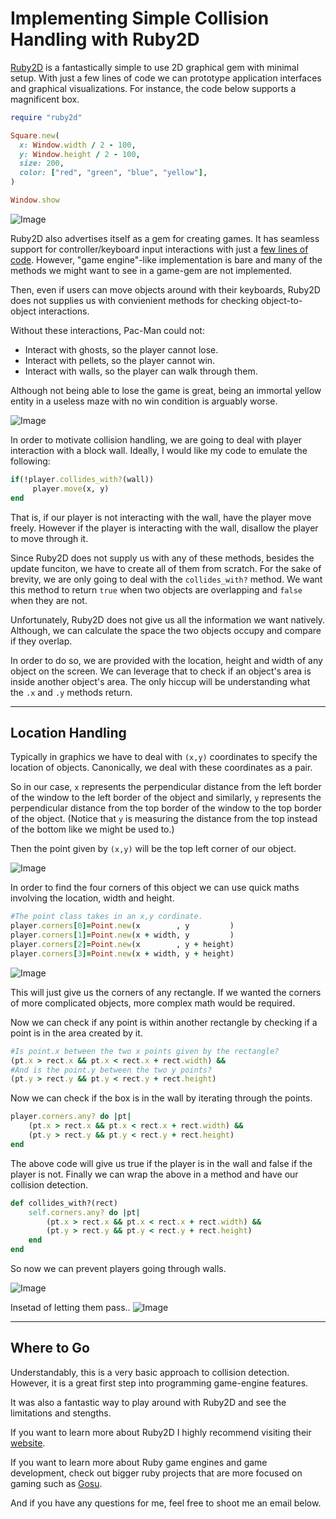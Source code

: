 # Implementing Simple Collision Handling with Ruby2D

[Ruby2D](https://www.ruby2d.com) is a fantastically simple to use 2D graphical gem with minimal setup. With just a few lines of code we can prototype application interfaces and graphical visualizations. For instance, the code below supports a magnificent box.

```ruby
require "ruby2d"

Square.new(
  x: Window.width / 2 - 100,
  y: Window.height / 2 - 100,
  size: 200,
  color: ["red", "green", "blue", "yellow"],
)

Window.show
```

![Image](../images/2019-9-8/simple_box.png)

Ruby2D also advertises itself as a gem for creating games. It has seamless support for controller/keyboard input interactions with just a [few lines of code](http://www.ruby2d.com/learn/input/). However, "game engine"-like implementation is bare and many of the methods we might want to see in a game-gem are not implemented.

Then, even if users can move objects around with their keyboards, Ruby2D does not supplies us with convienient methods for checking object-to-object interactions.

Without these interactions, Pac-Man could not:

- Interact with ghosts, so the player cannot lose.
- Interact with pellets, so the player cannot win.
- Interact with walls, so the player can walk through them.

Although not being able to lose the game is great, being an immortal yellow entity in a useless maze with no win condition is arguably worse.

![Image](../images/2019-9-8/wakawaka.png)

In order to motivate collision handling, we are going to deal with player interaction with a block wall. Ideally, I would like my code to emulate the following:

```rb
if(!player.collides_with?(wall))
     player.move(x, y)
end
```

That is, if our player is not interacting with the wall, have the player move freely. However if the player is interacting with the wall, disallow the player to move through it.

Since Ruby2D does not supply us with any of these methods, besides the update funciton, we have to create all of them from scratch. For the sake of brevity, we are only going to deal with the `collides_with?` method. We want this method to return `true` when two objects are overlapping and `false` when they are not.

Unfortunately, Ruby2D does not give us all the information we want natively. Although, we can calculate the space the two objects occupy and compare if they overlap.

In order to do so, we are provided with the location, height and width of any object on the screen. We can leverage that to check if an object's area is inside another object's area. The only hiccup will be understanding what the `.x` and `.y` methods return.

---

## Location Handling

Typically in graphics we have to deal with `(x,y)` coordinates to specify the location of objects. Canonically, we deal with these coordinates as a pair.

So in our case, `x` represents the perpendicular distance from the left border of the window to the left border of the object and similarly, `y` represents the perpendicular distance from the top border of the window to the top border of the object. (Notice that `y` is measuring the distance from the top instead of the bottom like we might be used to.)

Then the point given by `(x,y)` will be the top left corner of our object.

![Image](../images/2019-9-8/pixel_perfect.png)

In order to find the four corners of this object we can use quick maths involving the location, width and height.

```rb
#The point class takes in an x,y cordinate.
player.corners[0]=Point.new(x        , y         )
player.corners[1]=Point.new(x + width, y         )
player.corners[2]=Point.new(x        , y + height)
player.corners[3]=Point.new(x + width, y + height)
```

![Image](../images/2019-9-8/squiggly.png)

This will just give us the corners of any rectangle. If we wanted the corners of more complicated objects, more complex math would be required.

Now we can check if any point is within another rectangle by checking if a point is in the area created by it.

```rb
#Is point.x between the two x points given by the rectangle?
(pt.x > rect.x && pt.x < rect.x + rect.width) &&
#And is the point.y between the two y points?
(pt.y > rect.y && pt.y < rect.y + rect.height)
```

Now we can check if the box is in the wall by iterating through the points.

```rb
player.corners.any? do |pt|
    (pt.x > rect.x && pt.x < rect.x + rect.width) &&
    (pt.y > rect.y && pt.y < rect.y + rect.height)
end
```

The above code will give us true if the player is in the wall and false if the player is not. Finally we can wrap the above in a method and have our collision detection.

```rb
def collides_with?(rect)
    self.corners.any? do |pt|
        (pt.x > rect.x && pt.x < rect.x + rect.width) &&
        (pt.y > rect.y && pt.y < rect.y + rect.height)
    end
end
```

So now we can prevent players going through walls.

![Image](../images/2019-9-8/triptych_wall.png)

Insetad of letting them pass..
![Image](../images/2019-9-8/triptych.png)

---

## Where to Go

Understandably, this is a very basic approach to collision detection. However, it is a great first step into programming game-engine features.

It was also a fantastic way to play around with Ruby2D and see the limitations and stengths.

If you want to learn more about Ruby2D I highly recommend visiting their [website](https://www.ruby2d.com).

If you want to learn more about Ruby game engines and game development, check out bigger ruby projects that are more focused on gaming such as [Gosu](https://www.libgosu.org/).

And if you have any questions for me, feel free to shoot me an email below.

